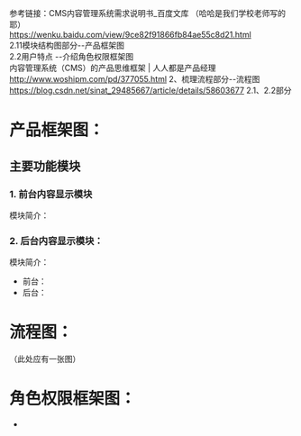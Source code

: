 参考链接：CMS内容管理系统需求说明书_百度文库  （哈哈是我们学校老师写的耶） <br> 
https://wenku.baidu.com/view/9ce82f91866fb84ae55c8d21.html<br>
2.11模块结构图部分--产品框架图<br>
2.2用户特点 --介绍角色权限框架图<br>
内容管理系统（CMS）的产品思维框架 | 人人都是产品经理  http://www.woshipm.com/pd/377055.html 2、梳理流程部分--流程图<br>
https://blog.csdn.net/sinat_29485667/article/details/58603677  2.1、2.2部分<br>


# 产品框架图：
## 主要功能模块
### 1. 前台内容显示模块
模块简介：
### 2. 后台内容显示模块：
模块简介：

* 前台：
* 后台：

# 流程图：
（此处应有一张图）

# 角色权限框架图：
*
